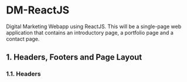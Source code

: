 # DM-ReactJS
Digital Marketing Webapp using ReactJS. This will be a single-page web application that contains an introductory page, a portfolio page and a contact page.

## 1. Headers, Footers and Page Layout
### 1.1. Headers
